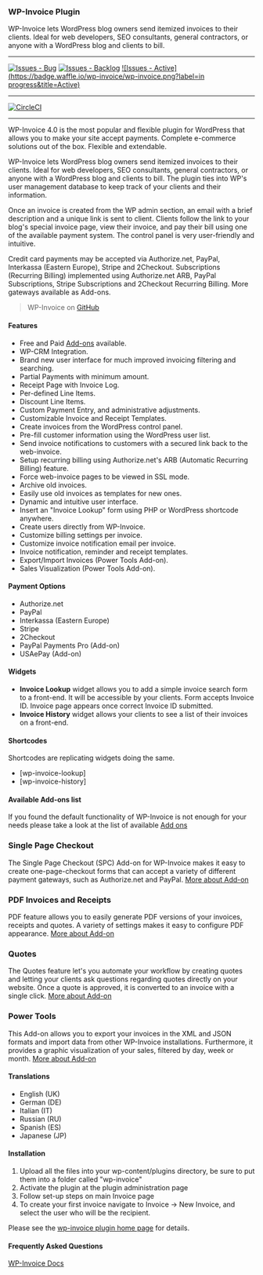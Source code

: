 ### WP-Invoice Plugin

WP-Invoice lets WordPress blog owners send itemized invoices to their clients. Ideal for web developers, SEO consultants, general contractors, or anyone with a WordPress blog and clients to bill.

***
[![Issues - Bug](https://badge.waffle.io/wp-invoice/wp-invoice.png?label=bug&title=Bugs)](http://waffle.io/wp-invoice/wp-invoice)
[![Issues - Backlog](https://badge.waffle.io/wp-invoice/wp-invoice.png?label=backlog&title=Backlog)](http://waffle.io/wp-invoice/wp-invoice/)
[![Issues - Active](https://badge.waffle.io/wp-invoice/wp-invoice.png?label=in progress&title=Active)](http://waffle.io/wp-invoice/wp-invoice/)
***
[![CircleCI](https://circleci.com/gh/wp-invoice/wp-invoice.svg?style=shield&circle-token=178695563ddbe439a85b54eb64399cd54ac69b96)](https://circleci.com/gh/wp-invoice/wp-invoice)
***

WP-Invoice 4.0 is the most popular and flexible plugin for WordPress that allows you to make your site accept payments. Complete e-commerce solutions out of the box. Flexible and extendable.

WP-Invoice lets WordPress blog owners send itemized invoices to their clients. Ideal for web developers, SEO consultants, general contractors, or anyone with a WordPress blog and clients to bill. The plugin ties into WP's user management database to keep track of your clients and their information.

Once an invoice is created from the WP admin section, an email with a brief description and a unique link is sent to client. Clients follow the link to your blog's special invoice page, view their invoice, and pay their bill using one of the available payment system. The control panel is very user-friendly and intuitive.

Credit card payments may be accepted via Authorize.net, PayPal, Interkassa (Eastern Europe), Stripe and 2Checkout. Subscriptions (Recurring Billing) implemented using Authorize.net ARB, PayPal Subscriptions, Stripe Subscriptions and 2Checkout Recurring Billing. More gateways available as Add-ons.

> WP-Invoice on [GitHub](https://github.com/wp-invoice/wp-invoice)

#### Features

* Free and Paid [Add-ons](https://www.usabilitydynamics.com/products#category-wp-invoice) available.
* WP-CRM Integration.
* Brand new user interface for much improved invoicing filtering and searching.
* Partial Payments with minimum amount.
* Receipt Page with Invoice Log.
* Per-defined Line Items.
* Discount Line Items.
* Custom Payment Entry, and administrative adjustments.
* Customizable Invoice and Receipt Templates.
* Create invoices from the WordPress control panel.
* Pre-fill customer information using the WordPress user list.
* Send invoice notifications to customers with a secured link back to the web-invoice.
* Setup recurring billing using Authorize.net's ARB (Automatic Recurring Billing) feature.
* Force web-invoice pages to be viewed in SSL mode.
* Archive old invoices.
* Easily use old invoices as templates for new ones.
* Dynamic and intuitive user interface.
* Insert an "Invoice Lookup" form using PHP or WordPress shortcode anywhere.
* Create users directly from WP-Invoice.
* Customize billing settings per invoice.
* Customize invoice notification email per invoice.
* Invoice notification, reminder and receipt templates.
* Export/Import Invoices (Power Tools Add-on).
* Sales Visualization (Power Tools Add-on).

#### Payment Options

* Authorize.net
* PayPal
* Interkassa (Eastern Europe)
* Stripe
* 2Checkout
* PayPal Payments Pro (Add-on)
* USAePay (Add-on)

#### Widgets

* **Invoice Lookup** widget allows you to add a simple invoice search form to a front-end. It will be accessible by your clients. Form accepts Invoice ID. Invoice page appears once correct Invoice ID submitted.
* **Invoice History** widget allows your clients to see a list of their invoices on a front-end.

#### Shortcodes

Shortcodes are replicating widgets doing the same.

* [wp-invoice-lookup]
* [wp-invoice-history]

#### Available Add-ons list
If you found the default functionality of WP-Invoice is not enough for your needs please take a look at the list of available [Add ons](https://www.usabilitydynamics.com/products#category-wp-invoice)

### Single Page Checkout
The Single Page Checkout (SPC) Add-on for WP-Invoice makes it easy to create one-page-checkout forms that can accept a variety of different payment gateways, such as Authorize.net and PayPal.
[More about Add-on](https://www.usabilitydynamics.com/product/wp-invoice-single-page-checkout)

### PDF Invoices and Receipts
PDF feature allows you to easily generate PDF versions of your invoices, receipts and quotes. A variety of settings makes it easy to configure PDF appearance.
[More about Add-on](https://www.usabilitydynamics.com/product/wp-invoice-pdf)

### Quotes
The Quotes feature let's you automate your workflow by creating quotes and letting your clients ask questions regarding quotes directly on your website. Once a quote is approved, it is converted to an invoice with a single click.
[More about Add-on](https://www.usabilitydynamics.com/product/wp-invoice-quotes)

### Power Tools
This Add-on allows you to export your invoices in the XML and JSON formats and import data from other WP-Invoice installations. Furthermore, it provides a graphic visualization of your sales, filtered by day, week or month.
[More about Add-on](https://www.usabilitydynamics.com/product/wp-invoice-power-tools)

#### Translations
* English (UK)
* German (DE)
* Italian (IT)
* Russian (RU)
* Spanish (ES)
* Japanese (JP)

#### Installation

1. Upload all the files into your wp-content/plugins directory, be sure to put them into a folder called "wp-invoice"
2. Activate the plugin at the plugin administration page
3. Follow set-up steps on main Invoice page
4. To create your first invoice navigate to Invoice -> New Invoice, and select the user who will be the recipient.

Please see the [wp-invoice plugin home page](https://www.usabilitydynamics.com/product/wp-invoice/) for details.

#### Frequently Asked Questions

[WP-Invoice Docs](https://www.usabilitydynamics.com/product/wp-invoice/docs/home)

